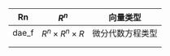   







| Rn    | $R^n$                   | 向量类型         |
| ----- | ----------------------- | ---------------- |
| dae_f | $R^n\times R^n\times R$ | 微分代数方程类型 |
|       |                         |                  |
|       |                         |                  |







